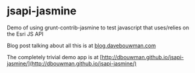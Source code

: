 jsapi-jasmine
=============

Demo of using grunt-contrib-jasmine to test javascript that uses/relies on the Esri JS API

Blog post talking about all this is at [blog.davebouwman.com](http://blog.davebouwman.com/2013/07/26/automated-headless-unit-tests-with-esri-js-api/)

The completely trivial demo app is at [http://dbouwman.github.io/jsapi-jasmine/](http://dbouwman.github.io/jsapi-jasmine/)


